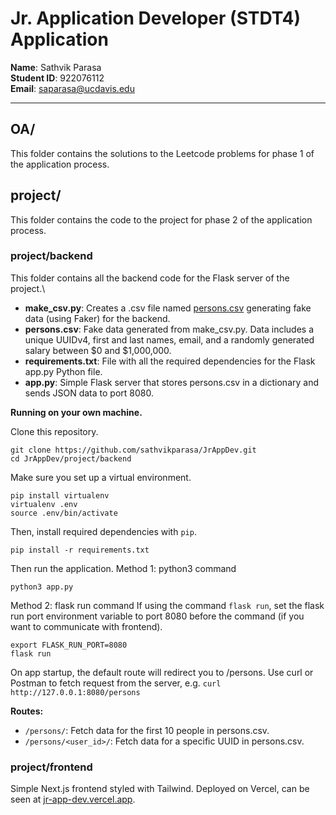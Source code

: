 # Jr. Application Developer (STDT4) Application
**Name**: Sathvik Parasa\
**Student ID**: 922076112\
**Email**: saparasa@ucdavis.edu

---

## OA/
This folder contains the solutions to the Leetcode problems for phase 1 of the application process.

## project/
This folder contains the code to the project for phase 2 of the application process.

### project/backend
  This folder contains all the backend code for the Flask server of the project.\
- **make_csv.py**: Creates a .csv file named [persons.csv](https://github.com/sathvikparasa/JrAppDev/blob/main/project/backend/persons.csv) generating fake data (using Faker) for the backend.
- **persons.csv**: Fake data generated from make_csv.py. Data includes a unique UUIDv4, first and last names, email, and a randomly generated salary between $0 and $1,000,000.
- **requirements.txt**: File with all the required dependencies for the Flask app.py Python file.
- **app.py**: Simple Flask server that stores persons.csv in a dictionary and sends JSON data to port 8080.

**Running on your own machine.**

  Clone this repository.
  ```
  git clone https://github.com/sathvikparasa/JrAppDev.git
  cd JrAppDev/project/backend
  ```
  Make sure you set up a virtual environment.
  ```
  pip install virtualenv
  virtualenv .env
  source .env/bin/activate
  ```
  Then, install required dependencies with `pip`.
  ```
  pip install -r requirements.txt
  ```
  Then run the application.
  Method 1: python3 command
  ```
  python3 app.py
  ```
  Method 2: flask run command
  If using the command `flask run`, set the flask run port environment variable to port 8080 before the command (if you want to communicate with frontend).
  ```
  export FLASK_RUN_PORT=8080
  flask run
  ```

  On app startup, the default route will redirect you to /persons.
  Use curl or Postman to fetch request from the server, e.g. `curl http://127.0.0.1:8080/persons`
  
  **Routes:**
  - `/persons/`: Fetch data for the first 10 people in persons.csv.
  - `/persons/<user_id>/`: Fetch data for a specific UUID in persons.csv.

### project/frontend
Simple Next.js frontend styled with Tailwind. Deployed on Vercel, can be seen at [jr-app-dev.vercel.app](https://jr-app-dev.vercel.app/).

